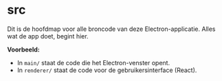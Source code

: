 # src

Dit is de hoofdmap voor alle broncode van deze Electron-applicatie. Alles wat de app doet, begint hier.

**Voorbeeld:**

- In `main/` staat de code die het Electron-venster opent.
- In `renderer/` staat de code voor de gebruikersinterface (React).
